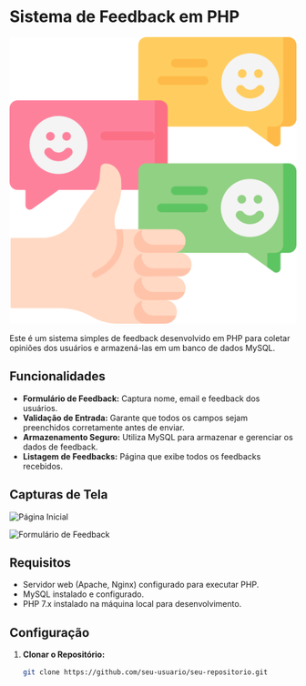 # Sistema de Feedback em PHP

![Logo do Projeto](img/logo.png)

Este é um sistema simples de feedback desenvolvido em PHP para coletar opiniões dos usuários e armazená-las em um banco de dados MySQL.

## Funcionalidades

- **Formulário de Feedback:** Captura nome, email e feedback dos usuários.
- **Validação de Entrada:** Garante que todos os campos sejam preenchidos corretamente antes de enviar.
- **Armazenamento Seguro:** Utiliza MySQL para armazenar e gerenciar os dados de feedback.
- **Listagem de Feedbacks:** Página que exibe todos os feedbacks recebidos.

## Capturas de Tela

![Página Inicial](screenshots/home.png)

![Formulário de Feedback](screenshots/feedback_form.png)

## Requisitos

- Servidor web (Apache, Nginx) configurado para executar PHP.
- MySQL instalado e configurado.
- PHP 7.x instalado na máquina local para desenvolvimento.

## Configuração

1. **Clonar o Repositório:**

   ```bash
   git clone https://github.com/seu-usuario/seu-repositorio.git
